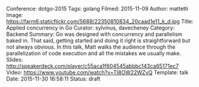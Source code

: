 Conference: dotgo-2015
Tags: golang
Filmed: 2015-11-09
Author: mattetti
Image: https://farm6.staticflickr.com/5688/22350810834_20caad1e11_k_d.jpg
Title: Applied concurrency in Go
Curator: sylvinus, davecheney
Category: Backend
Summary: Go was designed with concurrency and parallelism baked in. That said, getting started and doing it right is straightforward but not always obvious. In this talk, Matt walks the audience through the parallelization of code execution and all the mistakes we usually make.
Slides: http://speakerdeck.com/player/c55aca1f604545abbbc143ca65171ec7
Video: https://www.youtube.com/watch?v=TI8OW22WZvQ
Template: talk
Date: 2015-11-30 16:58:11
Status: draft